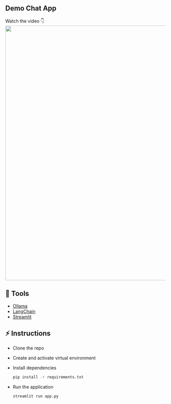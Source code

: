 ## Demo Chat App

Watch the video 👇
<a href="https://youtu.be/k8I8nsml47g">
<img src="https://i.imgur.com/aieAoXx.png" width="800">
</a>


## 🔨 Tools

- [Ollama](https://ollama.dev)
- [LangChain](https://python.langchain.com/docs/introduction/)
- [Streamlit](https://docs.streamlit.io/)

## ⚡️ Instructions

- Clone the repo
- Create and activate virtual environment
- Install dependencies

  ```sh
  pip install -r requirements.txt
  ```
- Run the application

  ```sh
  streamlit run app.py
  ```
